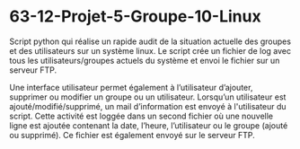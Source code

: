 # 63-12-Projet-5-Groupe-10-Linux

Script python qui réalise un rapide audit de la situation actuelle des groupes et des utilisateurs sur un système linux.
Le script crée un fichier de log avec tous les utilisateurs/groupes actuels du système et envoi le fichier sur un serveur FTP.

Une interface utilisateur permet également à l’utilisateur d’ajouter, supprimer ou modifier un groupe ou un utilisateur. 
Lorsqu’un utilisateur est ajouté/modifié/supprimé, un mail d’information est envoyé à l'utilisateur du script.
Cette activité est loggée dans un second fichier où une nouvelle ligne est ajoutée contenant la date, l’heure, l’utilisateur ou le groupe (ajouté ou supprimé). 
Ce fichier est également envoyé sur le serveur FTP.
